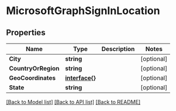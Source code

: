 # MicrosoftGraphSignInLocation

## Properties

Name | Type | Description | Notes
------------ | ------------- | ------------- | -------------
**City** | **string** |  | [optional] 
**CountryOrRegion** | **string** |  | [optional] 
**GeoCoordinates** | [**interface{}**](.md) |  | [optional] 
**State** | **string** |  | [optional] 

[[Back to Model list]](../README.md#documentation-for-models) [[Back to API list]](../README.md#documentation-for-api-endpoints) [[Back to README]](../README.md)



